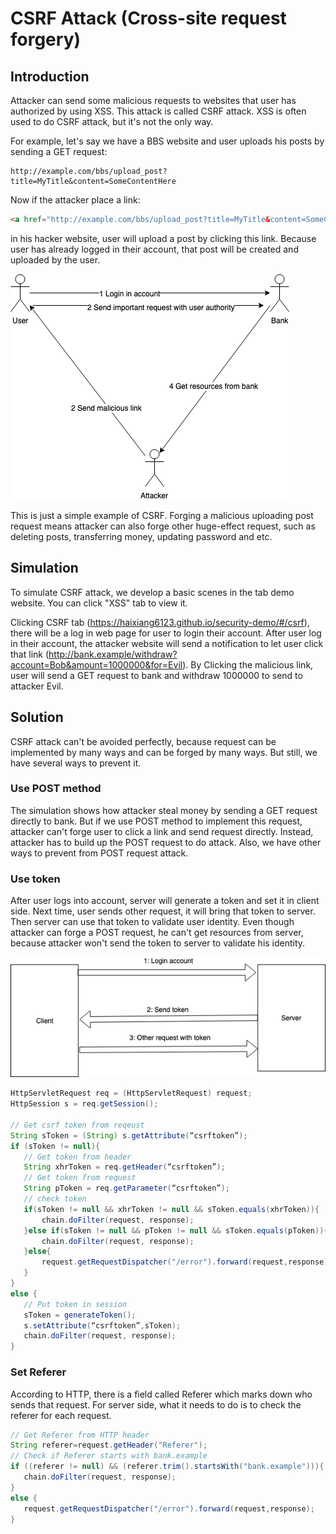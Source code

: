 # CSRF Attack (Cross-site request forgery)

## Introduction

Attacker can send some malicious requests to websites that user has authorized by using XSS.
This attack is called CSRF attack. XSS is often used to do CSRF attack, but it's not the only
way. 

For example, let's say we have a BBS website and user uploads his posts by sending a
GET request:

```
http://example.com/bbs/upload_post?title=MyTitle&content=SomeContentHere
```

Now if the attacker place a link: 

```html
<a href="http://example.com/bbs/upload_post?title=MyTitle&content=SomeContentHere">Click Me</a>
```

in his hacker website, user will upload a post by clicking this link. Because user has already
logged in their account, that post will be created and uploaded by the user.

![](../pics/CSRF.png)

This is just a simple example of CSRF. Forging a malicious uploading post request means attacker
can also forge other huge-effect request, such as deleting posts, transferring money, updating password and etc.

## Simulation

To simulate CSRF attack, we develop a basic scenes in the tab demo website. You can click "XSS" tab 
to view it.

Clicking CSRF tab (https://haixiang6123.github.io/security-demo/#/csrf), there will be a log in web page for 
user to login their account. After user log in their account, the attacker website will send a notification to let user
click that link (http://bank.example/withdraw?account=Bob&amount=1000000&for=Evil). By Clicking the malicious link, user will send a GET request to bank and withdraw 1000000 to send to attacker Evil.


## Solution

CSRF attack can't be avoided perfectly, because request can be implemented by many ways and can be forged by many ways.
But still, we have several ways to prevent it.

### Use POST method

The simulation shows how attacker steal money by sending a GET request directly to bank.
But if we use POST method to implement this request, attacker can't forge user to click a link and
send request directly. Instead, attacker has to build up the POST request to do attack. Also,
we have other ways to prevent from POST request attack.

### Use token

After user logs into account, server will generate a token and set it in client side. Next time,
user sends other request, it will bring that token to server. Then server can use that token to
validate user identity. Even though attacker can forge a POST request, he can't get resources from server,
because attacker won't send the token to server to validate his identity.

![](../pics/CSRF_token.png)

```java
HttpServletRequest req = (HttpServletRequest) request; 
HttpSession s = req.getSession(); 
 
// Get csrf token from reqeust
String sToken = (String) s.getAttribute(“csrftoken”); 
if (sToken != null){
   // Get token from header
   String xhrToken = req.getHeader(“csrftoken”); 
   // Get token from request
   String pToken = req.getParameter(“csrftoken”); 
   // check token
   if(sToken != null && xhrToken != null && sToken.equals(xhrToken)){ 
       chain.doFilter(request, response); 
   }else if(sToken != null && pToken != null && sToken.equals(pToken)){ 
       chain.doFilter(request, response); 
   }else{ 
       request.getRequestDispatcher("/error").forward(request,response); 
   } 
} 
else { 
   // Put token in session
   sToken = generateToken(); 
   s.setAttribute(“csrftoken”,sToken); 
   chain.doFilter(request, response); 
}
```

### Set Referer

According to HTTP, there is a field called Referer which marks down who sends that request.
For server side, what it needs to do is to check the referer for each request.

```java
// Get Referer from HTTP header
String referer=request.getHeader("Referer"); 
// Check if Referer starts with bank.example
if ((referer != null) && (referer.trim().startsWith("bank.example"))){ 
   chain.doFilter(request, response); 
}
else { 
   request.getRequestDispatcher("/error").forward(request,response); 
}
```
